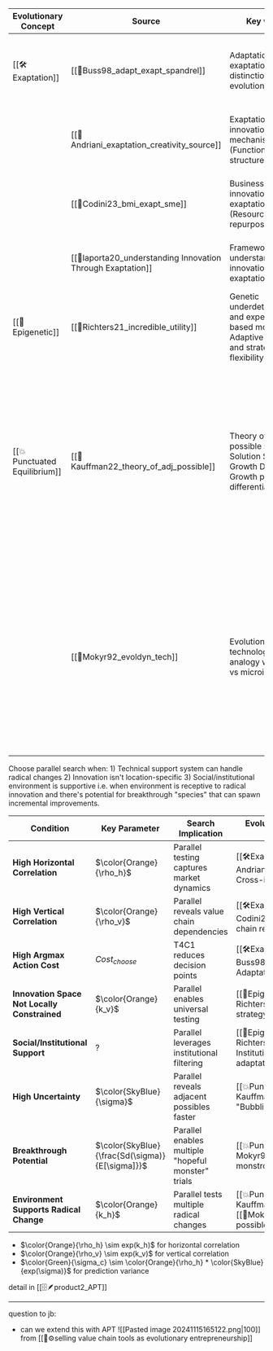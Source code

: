 
| Evolutionary Concept         | Source                                                      | Key words                                                                                                     | Key Argument                                                                                                                                                                                                                                                                                      | Detail                                                                                                                               |
| ---------------------------- | ----------------------------------------------------------- | ------------------------------------------------------------------------------------------------------------- | ------------------------------------------------------------------------------------------------------------------------------------------------------------------------------------------------------------------------------------------------------------------------------------------------- | ------------------------------------------------------------------------------------------------------------------------------------ |
| [[🛠️Exaptation]]            | [[📜Buss98_adapt_exapt_spandrel]]                           | Adaptation vs exaptation distinction in evolution                                                             | Natural selection produces adaptations for specific functions; exaptations are co-opted for new uses                                                                                                                                                                                              | Function evolution structure; focuses on the co-option of traits for new functions                                                   |
|                              | [[📜Andriani_exaptation_creativity_source]]                 | Exaptation as innovation mechanism (Function evolution structure)                                             | Discontinuous evolution through functional shifts of existing traits/artifacts                                                                                                                                                                                                                    | Innovation emergence; Centers on functional shifts and repurposing                                                                   |
|                              | [[📜Codini23_bmi_exapt_sme]]                                | Business model innovation through exaptation (Resource repurposing)                                           | SMEs can innovate by adapting existing resources to new domains                                                                                                                                                                                                                                   | Resource repurposing; adapting existing resources for new purposes                                                                   |
|                              | [[📜laporta20_understanding Innovation Through Exaptation]] | Framework for understanding innovation through exaptation                                                     | Exaptation creates innovation through creative repurposing across domains                                                                                                                                                                                                                         | Explicitly addresses exaptation as innovation mechanism                                                                              |
| [[🦋Epigenetic]]             | [[📜Richters21_incredible_utility]]                         | Genetic underdetermination and experience-based modifiability,  Adaptive plasticity and strategic flexibility | Brain's adaptive capability arises from genetic underdetermination allowing flexible strategy formulation                                                                                                                                                                                         | ;  Focuses on environmental influence and adaptive plasticity                                                                        |
| [[💥Punctuated Equilibrium]] | [[📜Kauffman22_theory_of_adj_possible]]                     | Theory of adjacent possible spaces; Solution Space Growth Dynamics; Growth pattern differentiation            | World "bubbles forth" creating new possibilities through combinations; process has sudden explosive transitions<br><br>Sequential growth follows linear pattern ($M_{t+1} = M_t(1-μ) + α_1M_t$) while parallel exploration enables explosive growth ($M_{t+1} = M_t(1-μ) + α(2^{M_t} - M_t - 1)$) | Possibility space evolution; explosive transitions and non-linear growth patterns align with punctuated equilibrium's sudden changes |
|                              | [[📜Mokyr92_evoldyn_tech]]                                  | Evolution-technology analogy with macro vs microinventions                                                    | Technological progress occurs through both gradual microinventions and revolutionary macroinventions ("hopeful monstrosities"), similar to biological evolution's punctuated equilibrium. Macroinventions create new "species" of technology that enable subsequent microinventions.              | Evolutionary dynamics; describes pattern of gradual change punctuated by major innovations                                           |

Choose parallel search when: 1) Technical support system can handle radical changes 2) Innovation isn't location-specific 3) Social/institutional environment is supportive 
i.e. when environment is receptive to radical innovation and there's potential for breakthrough "species" that can spawn incremental improvements. 

| Condition                                    | Key Parameter                                   | Search Implication                                 | Evolutionary Concept & Literature Support                                                                                         |
| -------------------------------------------- | ----------------------------------------------- | -------------------------------------------------- | --------------------------------------------------------------------------------------------------------------------------------- |
| **High Horizontal Correlation**              | $\color{Orange}{\rho_h}$                        | Parallel testing captures market dynamics          | [[🛠️Exaptation]]  - [[📜Andriani_exaptation_creativity_source]]: Cross-industry repurposing                                      |
| **High Vertical Correlation**                | $\color{Orange}{\rho_v}$                        | Parallel reveals value chain dependencies          | [[🛠️Exaptation]]  - [[📜Codini23_bmi_exapt_sme]]: Value chain resource repurposing                                               |
| **High Argmax Action Cost**                  | $Cost_{choose}$                                 | T4C1 reduces decision points                       | [[🛠️Exaptation]] - [[📜Buss98_adapt_exapt_spandrel]]: Adaptation costs in function selection                                     |
| **Innovation Space Not Locally Constrained** | $\color{Orange}{k_v}$                           | Parallel enables universal testing                 | [[🦋Epigenetic]] - [[📜Richters21_incredible_utility]]: Flexible strategy formation                                               |
| **Social/Institutional Support**             | ?                                               | Parallel leverages institutional filtering         | [[🦋Epigenetic]] - [[📜Richters21_incredible_utility]]: Institutional environment shapes adaptation strategies                    |
| **High Uncertainty**                         | $\color{SkyBlue}{\sigma}$                       | Parallel reveals adjacent possibles faster         | [[💥Punctuated Equilibrium]]- [[📜Kauffman22_theory_of_adj_possible]]: "Bubbling forth" of possibilities                          |
| **Breakthrough Potential**                   | $\color{SkyBlue}{\frac{Sd(\sigma)}{E[\sigma]}}$ | Parallel enables multiple "hopeful monster" trials | [[💥Punctuated Equilibrium]] - [[📜Mokyr92_evoldyn_tech]]: "Hopeful monstrosities" concept                                        |
| **Environment Supports Radical Change**      | $\color{Orange}{k_h}$                           | Parallel tests multiple radical changes            | [[💥Punctuated Equilibrium]] - [[📜Kauffman22_theory_of_adj_possible]] & [[📜Mokyr92_evoldyn_tech]]: Adjacent possibles expansion |
- $\color{Orange}{\rho_h} \sim exp(k_h)$ for horizontal correlation
- $\color{Orange}{\rho_v} \sim exp(k_v)$ for vertical correlation
- $\color{Green}{\sigma_c} \sim \color{Orange}{\rho_h} * \color{SkyBlue}{exp(\sigma)}$ for prediction variance

detail in [[🗄️🪶product2_APT]]

---

question to jb:
- can we extend this with APT ![[Pasted image 20241115165122.png|100]] from [[🧬⚙️selling value chain tools as evolutionary entrepreneurship]]



